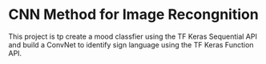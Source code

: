 # CNN Method for Image Recongnition
This project is tp create a mood classfier using the TF Keras Sequential API and build a ConvNet to identify sign language using the TF Keras Function API.
